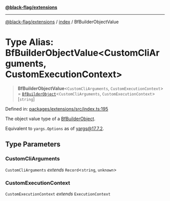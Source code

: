 [**@black-flag/extensions**](../../README.md)

***

[@black-flag/extensions](../../README.md) / [index](../README.md) / BfBuilderObjectValue

# Type Alias: BfBuilderObjectValue\<CustomCliArguments, CustomExecutionContext\>

> **BfBuilderObjectValue**\<`CustomCliArguments`, `CustomExecutionContext`\> = [`BfBuilderObject`](BfBuilderObject.md)\<`CustomCliArguments`, `CustomExecutionContext`\>\[`string`\]

Defined in: [packages/extensions/src/index.ts:195](https://github.com/Xunnamius/black-flag/blob/65863debdad33d702508c3459cced432c1437abf/packages/extensions/src/index.ts#L195)

The object value type of a [BfBuilderObject](BfBuilderObject.md).

Equivalent to `yargs.Options` as of yargs@17.7.2.

## Type Parameters

### CustomCliArguments

`CustomCliArguments` *extends* `Record`\<`string`, `unknown`\>

### CustomExecutionContext

`CustomExecutionContext` *extends* `ExecutionContext`
